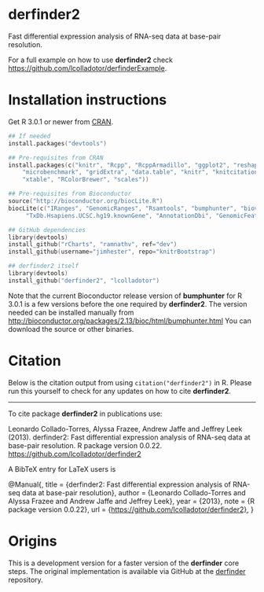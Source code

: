derfinder2
==========

Fast differential expression analysis of RNA-seq data at base-pair resolution.

For a full example on how to use __derfinder2__ check https://github.com/lcolladotor/derfinderExample.

# Installation instructions

Get R 3.0.1 or newer from [CRAN](http://cran.r-project.org/).

```S
## If needed
install.packages("devtools")

## Pre-requisites from CRAN
install.packages(c("knitr", "Rcpp", "RcppArmadillo", "ggplot2", "reshape2", "plyr", 
	"microbenchmark", "gridExtra", "data.table", "knitr", "knitcitations",
	"xtable", "RColorBrewer", "scales"))

## Pre-requisites from Bioconductor
source("http://bioconductor.org/biocLite.R")
biocLite(c("IRanges", "GenomicRanges", "Rsamtools", "bumphunter", "biovizBase", "ggbio", "qvalue",
	 "TxDb.Hsapiens.UCSC.hg19.knownGene", "AnnotationDbi", "GenomicFeatures"))

## GitHub dependencies
library(devtools)
install_github("rCharts", "ramnathv", ref="dev")
install_github(username="jimhester", repo="knitrBootstrap")

## derfinder2 itself
library(devtools)
install_github("derfinder2", "lcolladotor")
```

Note that the current Bioconductor release version of __bumphunter__ for R 3.0.1 is a few versions before the one required by __derfinder2__. The version needed can be installed manually from http://bioconductor.org/packages/2.13/bioc/html/bumphunter.html You can download the source or other binaries.

# Citation

Below is the citation output from using `citation("derfinder2")` in R. Please run this yourself to check for any updates on how to cite __derfinder2__.

---

To cite package __derfinder2__ in publications use:

Leonardo Collado-Torres, Alyssa Frazee, Andrew Jaffe and Jeffrey Leek (2013). derfinder2: Fast differential expression analysis of RNA-seq data at base-pair resolution. R package version 0.0.22. https://github.com/lcolladotor/derfinder2

A BibTeX entry for LaTeX users is

@Manual{, title = {derfinder2: Fast differential expression analysis of RNA-seq data at base-pair resolution}, author = {Leonardo Collado-Torres and Alyssa Frazee and Andrew Jaffe and Jeffrey Leek}, year = {2013}, note = {R package version 0.0.22}, url = {https://github.com/lcolladotor/derfinder2}, }


# Origins

This is a development version for a faster version of the __derfinder__ core steps. The original implementation is available via GitHub at the [derfinder](https://github.com/alyssafrazee/derfinder) repository.
